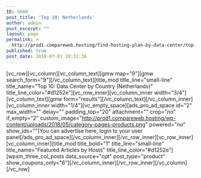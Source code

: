 ```yaml
---
ID: 5609
post_title: 'Top 10: Netherlands'
author: admin
post_excerpt: ""
layout: page
permalink: >
  http://prod1.compareweb.hosting/find-hosting-plan-by-data-center/top-10-netherlands/
published: true
post_date: 2018-07-01 20:32:36
---
```

[vc_row][vc_column][vc_column_text][gmw map="9"][gmw search_form="9"][/vc_column_text][title_mod title_line="small-line" title_name="Top 10: Data Center by Country (Netherlands)" title_line_color="#d1252e"][vc_row_inner][vc_column_inner width="3/4"][vc_column_text][gmw form="results"][/vc_column_text][/vc_column_inner][vc_column_inner width="1/4"][vc_empty_space][ads_pro_ad_space id="2" max_width="" delay="" padding_top="20" attachment="" crop="no" if_empty="2" custom_image="http://prod1.compareweb.hosting/wp-content/uploads/2018/05/category-pages-products.png" powered="no" show_ids=""]You can advertise here, login to your user panel[/ads_pro_ad_space][/vc_column_inner][/vc_row_inner][vc_row_inner][vc_column_inner][title_mod title_bold="1" title_line="small-line" title_name="Featured Articles by Hosts" title_line_color="#d1252e"][wpsm_three_col_posts data_source="cpt" post_type="product" show_coupons_only="6"][/vc_column_inner][/vc_row_inner][/vc_column][/vc_row]